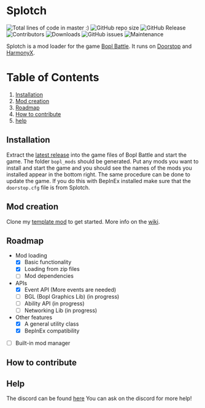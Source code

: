# Splotch

![Total lines of code in master :)](https://tokei.rs/b1/github/commandblox/splotch?category=lines)
![GitHub repo size](https://img.shields.io/github/repo-size/commandblox/Splotch?style=plastic)
![GitHub Release](https://img.shields.io/github/v/release/commandblox/Splotch?style=plastic&label=latest%20release)
![Contributors](https://img.shields.io/badge/contributors-5-orange?style=plastic)
![Downloads](https://img.shields.io/badge/downloads-1000%2Fmonth-blue?style=plastic)
![GitHub issues](https://img.shields.io/github/issues/commandblox/splotch?style=plastic)
![Maintenance](https://img.shields.io/badge/maintenance-yes-brightgreen?style=plastic)

Splotch is a mod loader for the game [Bopl Battle](https://zapraygames.com/). It runs on [Doorstop](https://github.com/NeighTools/UnityDoorstop) and [HarmonyX](https://github.com/BepInEx/HarmonyX).

# Table of Contents
1. [Installation](#Installation)
2. [Mod creation](#Mod-creation)
3. [Roadmap](#Roadmap)
4. [How to contribute](#How-to-contribute)
5. [help](#help)


## Installation
Extract the [latest release](https://github.com/commandblox/Splotch/releases/latest) into the game files of Bopl Battle and start the game. The folder `bopl_mods` should be generated. Put any mods you want to install and start the game and you should see the names of the mods you installed appear in the bottom right. The same procedure can be done to update the game. If you do this with BepInEx installed make sure that the `doorstop.cfg` file is from Splotch.

## Mod creation
Clone my [template mod](https://github.com/commandblox/Splotch-Mod-Template) to get started. More info on the [wiki](https://github.com/commandblox/Splotch/wiki/Mod-Development).

## Roadmap
 - Mod loading
   - [x] Basic functionality
   - [x] Loading from zip files
   - [ ] Mod dependencies
 - APIs
   - [x] Event API (More events are needed)
   - [ ] BGL (Bopl Graphics Lib) (in progress)
   - [ ] Ability API (in progress)
   - [ ] Networking Lib (in progress)
 - Other features
   - [x] A general utility class
   - [x] BepInEx compatibility
 - [ ] Built-in mod manager

## How to contribute

## Help
The discord can be found [here](https://discord.gg/official-bopl-battle-modding-comunity-1175164882388275310)
You can ask on the discord for more help!
